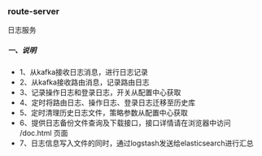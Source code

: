 ### route-server
日志服务

##### 一、说明
- 1、从kafka接收日志消息，进行日志记录
- 2、从kafka接收路由消息，记录路由日志
- 3、记录操作日志和登录日志，开关从配置中心获取
- 4、定时将路由日志、操作日志、登录日志迁移至历史库
- 5、定时清理历史日志文件，策略参数从配置中心获取
- 6、提供日志备份文件查询及下载接口，接口详情请在浏览器中访问 /doc.html 页面
- 7、日志信息写入文件的同时，通过logstash发送给elasticsearch进行汇总
